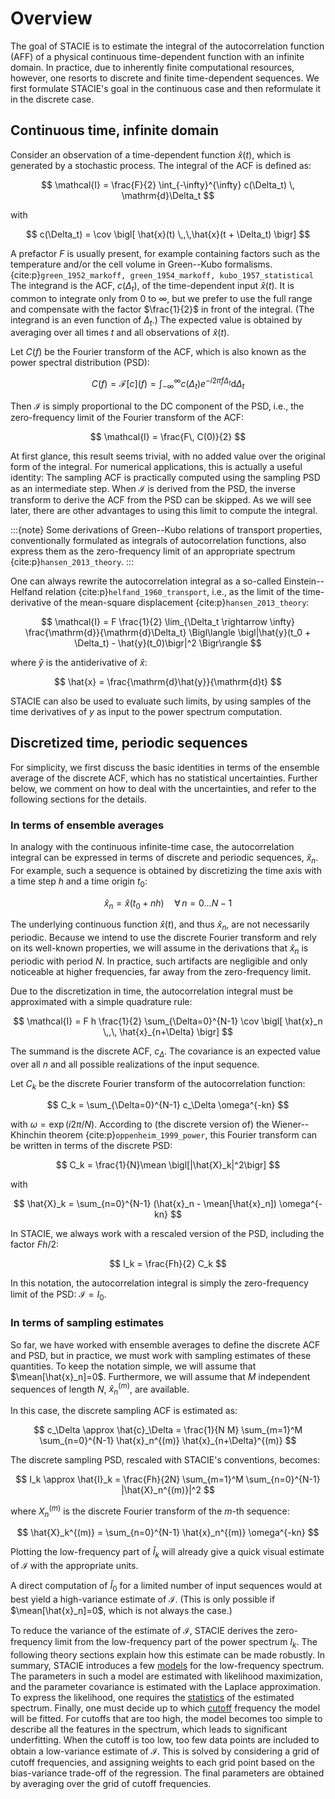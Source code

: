 # Overview

The goal of STACIE is to estimate the integral of the autocorrelation function (AFF)
of a physical continuous time-dependent function with an infinite domain.
In practice, due to inherently finite computational resources, however,
one resorts to discrete and finite time-dependent sequences.
We first formulate STACIE's goal in the continuous case
and then reformulate it in the discrete case.

## Continuous time, infinite domain

Consider an observation of a time-dependent function $\hat{x}(t)$,
which is generated by a stochastic process.
The integral of the ACF is defined as:

$$
\mathcal{I} =
    \frac{F}{2} \int_{-\infty}^{\infty}
    c(\Delta_t) \, \mathrm{d}\Delta_t
$$

with

$$
  c(\Delta_t) = \cov \bigl[ \hat{x}(t) \,,\,\hat{x}(t + \Delta_t) \bigr]
$$

A prefactor $F$ is usually present, for example containing factors
such as the temperature and/or the cell volume in Green--Kubo formalisms.
{cite:p}`green_1952_markoff, green_1954_markoff, kubo_1957_statistical`
The integrand is the ACF, $c(\Delta_t)$, of the time-dependent input $\hat{x}(t)$.
It is common to integrate only from $0$ to $\infty$,
but we prefer to use the full range and compensate with the factor $\frac{1}{2}$ in front of the integral.
(The integrand is an even function of $\Delta_t$.)
The expected value is obtained by averaging over all times $t$
and all observations of $\hat{x}(t)$.

Let $C(f)$ be the Fourier transform of the ACF,
which is also known as the power spectral distribution (PSD):

$$
C(f)=\mathcal{F}[c](f)=\int_{-\infty}^\infty c(\Delta_t) e^{-i2\pi f \Delta_t} \mathrm{d} \Delta_t
$$

Then $\mathcal{I}$ is simply proportional to the DC component of the PSD,
i.e., the zero-frequency limit of the Fourier transform of the ACF:

$$
\mathcal{I} = \frac{F\, C(0)}{2}
$$

At first glance, this result seems trivial,
with no added value over the original form of the integral.
For numerical applications, this is actually a useful identity:
The sampling ACF is practically computed using the sampling PSD as an intermediate step.
When $\mathcal{I}$ is derived from the PSD,
the inverse transform to derive the ACF from the PSD can be skipped.
As we will see later, there are other advantages to using this limit to compute the integral.

:::{note}
Some derivations of Green--Kubo relations of transport properties,
conventionally formulated as integrals of autocorrelation functions,
also express them as the zero-frequency limit of an appropriate spectrum
{cite:p}`hansen_2013_theory`.
:::

One can always rewrite the autocorrelation integral
as a so-called Einstein--Helfand relation {cite:p}`helfand_1960_transport`, i.e.,
as the limit of the time-derivative of the mean-square displacement {cite:p}`hansen_2013_theory`:

$$
    \mathcal{I} =
        F \frac{1}{2} \lim_{\Delta_t \rightarrow \infty} \frac{\mathrm{d}}{\mathrm{d}\Delta_t}
        \Bigl\langle
            \bigl|\hat{y}(t_0 + \Delta_t) - \hat{y}(t_0)\bigr|^2
        \Bigr\rangle
$$

where $\hat{y}$ is the antiderivative of $\hat{x}$:

$$
    \hat{x} = \frac{\mathrm{d}\hat{y}}{\mathrm{d}t}
$$

STACIE can also be used to evaluate such limits,
by using samples of the time derivatives of $y$
as input to the power spectrum computation.

## Discretized time, periodic sequences

For simplicity, we first discuss the basic identities
in terms of the ensemble average of the discrete ACF,
which has no statistical uncertainties.
Further below, we comment on how to deal with the uncertainties,
and refer to the following sections for the details.

### In terms of ensemble averages

In analogy with the continuous infinite-time case,
the autocorrelation integral can be expressed in terms of discrete and periodic sequences, $\hat{x}_n$.
For example, such a sequence is obtained by discretizing the time axis
with a time step $h$ and a time origin $t_0$:

$$
\hat{x}_n = \hat{x}(t_0 + nh) \quad \forall\, n=0 \ldots N-1
$$

The underlying continuous function $\hat{x}(t)$, and thus $\hat{x}_n$, are not necessarily periodic.
Because we intend to use the discrete Fourier transform and rely on its well-known properties,
we will assume in the derivations that $\hat{x}_n$ is periodic with period $N$.
In practice, such artifacts are negligible and only noticeable at higher frequencies,
far away from the zero-frequency limit.

Due to the discretization in time,
the autocorrelation integral must be approximated with a simple quadrature rule:

$$
\mathcal{I} = F h \frac{1}{2} \sum_{\Delta=0}^{N-1} \cov \bigl[ \hat{x}_n \,,\, \hat{x}_{n+\Delta} \bigr]
$$

The summand is the discrete ACF, $c_\Delta$.
The covariance is an expected value over all $n$ and all possible realizations of the input sequence.

Let $C_k$ be the discrete Fourier transform of the autocorrelation function:

$$
C_k = \sum_{\Delta=0}^{N-1} c_\Delta \omega^{-kn}
$$

with $\omega = \exp(i 2\pi/N)$.
According to (the discrete version of) the Wiener--Khinchin theorem {cite:p}`oppenheim_1999_power`,
this Fourier transform can be written in terms of the discrete PSD:

$$
C_k = \frac{1}{N}\mean \bigl[|\hat{X}_k|^2\bigr]
$$

with

$$
\hat{X}_k = \sum_{n=0}^{N-1} (\hat{x}_n - \mean[\hat{x}_n]) \omega^{-kn}
$$

In STACIE, we always work with a rescaled version of the PSD,
including the factor $Fh / 2$:

$$
  I_k = \frac{Fh}{2} C_k
$$

In this notation, the autocorrelation integral is simply
the zero-frequency limit of the PSD: $\mathcal{I} = I_0$.

### In terms of sampling estimates

So far, we have worked with ensemble averages to define the discrete ACF and PSD,
but in practice, we must work with sampling estimates of these quantities.
To keep the notation simple, we will assume that $\mean[\hat{x}_n]=0$.
Furthermore, we will assume that $M$ independent sequences of length $N$, $\hat{x}_n^{(m)}$, are available.

In this case, the discrete sampling ACF is estimated as:

$$
  c_\Delta \approx \hat{c}_\Delta
    = \frac{1}{N M} \sum_{m=1}^M \sum_{n=0}^{N-1}
      \hat{x}_n^{(m)} \hat{x}_{n+\Delta}^{(m)}
$$

The discrete sampling PSD, rescaled with STACIE's conventions, becomes:

$$
  I_k \approx \hat{I}_k
    = \frac{Fh}{2N} \sum_{m=1}^M \sum_{n=0}^{N-1}
      |\hat{X}_n^{(m)}|^2
$$

where $X_n^{(m)}$ is the discrete Fourier transform of the $m$-th sequence:

$$
  \hat{X}_k^{(m)} = \sum_{n=0}^{N-1} \hat{x}_n^{(m)} \omega^{-kn}
$$

Plotting the low-frequency part of $\hat{I}_k$
will already give a quick visual estimate of $\mathcal{I}$ with the appropriate units.

A direct computation of $\hat{I}_0$ for a limited number of input sequences
would at best yield a high-variance estimate of $\mathcal{I}$.
(This is only possible if $\mean[\hat{x}_n]=0$, which is not always the case.)

To reduce the variance of the estimate of $\mathcal{I}$, STACIE derives the zero-frequency limit from
the low-frequency part of the power spectrum $I_k$.
The following theory sections explain how this estimate can be made robustly.
In summary, STACIE introduces a few [models](model.md) for the low-frequency spectrum.
The parameters in such a model are estimated with likelihood maximization,
and the parameter covariance is estimated with the Laplace approximation.
To express the likelihood, one requires the [statistics](statistics.md) of the estimated spectrum.
Finally, one must decide up to which [cutoff](cutoff.md) frequency the model will be fitted.
For cutoffs that are too high,
the model becomes too simple to describe all the features in the spectrum,
which leads to significant underfitting.
When the cutoff is too low,
too few data points are included to obtain a low-variance estimate of $\mathcal{I}$.
This is solved by considering a grid of cutoff frequencies,
and assigning weights to each grid point based on the bias-variance trade-off of the regression.
The final parameters are obtained by averaging over the grid of cutoff frequencies.
